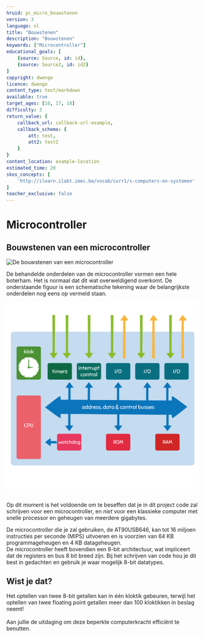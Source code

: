 ```yaml
---
hruid: pc_micro_bouwstenen
version: 3
language: nl
title: "Bouwstenen"
description: "Bouwstenen"
keywords: ["Microcontroller"]
educational_goals: [
    {source: Source, id: id}, 
    {source: Source2, id: id2}
]
copyright: dwengo
licence: dwengo
content_type: text/markdown
available: true
target_ages: [16, 17, 18]
difficulty: 3
return_value: {
    callback_url: callback-url-example,
    callback_schema: {
        att: test,
        att2: test2
    }
}
content_location: example-location
estimated_time: 20
skos_concepts: [
    'http://ilearn.ilabt.imec.be/vocab/curr1/s-computers-en-systemen'
]
teacher_exclusive: false
---
```

# Microcontroller

## Bouwstenen van een microcontroller
![](@youtube/https://www.youtube.com/embed/Tj78BgXAhMQ "De bouwstenen van een microcontroller")

De behandelde onderdelen van de microcontroller vormen een hele boterham. Het is normaal dat dit wat overweldigend overkomt. De onderstaande figuur is een schematische tekening waar de belangrijkste onderdelen nog eens op vermeld staan.

![](embed/microcontroller.png "schematische microcontroller")

Op dit moment is het voldoende om te beseffen dat je in dit project code zal schrijven voor een microcontroller, en *niet* voor een klassieke computer met snelle processor en geheugen van meerdere gigabytes.

De microcontroller die je zal gebruiken, de AT90USB646, kan tot 16 miljoen instructies per seconde (MIPS) uitvoeren en is voorzien van 64 KB programmageheugen en 4 KB datageheugen.<br>
De microcontroller heeft bovendien een 8-bit architectuur, wat impliceert dat de registers en bus 8 bit breed zijn. Bij het schrijven van code hou je dit best in gedachten en gebruik je waar mogelijk 8-bit datatypes. 

<div class="dwengo-content sideinfo">
    <h2 class="title">Wist je dat?</h2>
    <div class="content">
        <p>
            Het optellen van twee 8-bit getallen kan in één kloktik gebeuren, terwijl het optellen van twee floating point getallen meer dan 100 kloktikken in beslag neemt! <br><br>
            Aan jullie de uitdaging om deze beperkte computerkracht efficiënt te benutten.
        </p>
    </div>
</div>